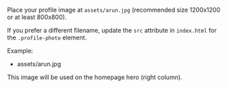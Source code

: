 Place your profile image at `assets/arun.jpg` (recommended size 1200x1200 or at least 800x800).

If you prefer a different filename, update the `src` attribute in `index.html` for the `.profile-photo` element.

Example:
- assets/arun.jpg

This image will be used on the homepage hero (right column).